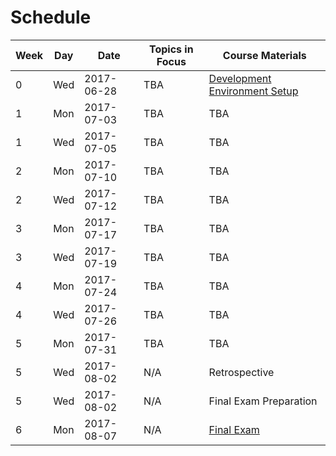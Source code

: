 # Schedule

Week | Day | Date | Topics in Focus | Course Materials
--- | --- | --- | --- | ---
0 | Wed | 2017-06-28 | TBA | [Development Environment Setup](/exercises/development-environment-setup/exercise.md)
1 | Mon | 2017-07-03 | TBA | TBA
1 | Wed | 2017-07-05 | TBA | TBA
2 | Mon | 2017-07-10 | TBA | TBA
2 | Wed | 2017-07-12 | TBA | TBA
3 | Mon | 2017-07-17 | TBA | TBA
3 | Wed | 2017-07-19 | TBA | TBA
4 | Mon | 2017-07-24 | TBA | TBA
4 | Wed | 2017-07-26 | TBA | TBA
5 | Mon | 2017-07-31 | TBA | TBA
5 | Wed | 2017-08-02 | N/A | Retrospective
5 | Wed | 2017-08-02 | N/A | Final Exam Preparation
6 | Mon | 2017-08-07 | N/A | [Final Exam](/exams/final/exam.md)
